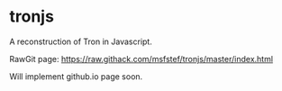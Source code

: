 # tronjs
A reconstruction of Tron in Javascript.

RawGit page: https://raw.githack.com/msfstef/tronjs/master/index.html

Will implement github.io page soon.
